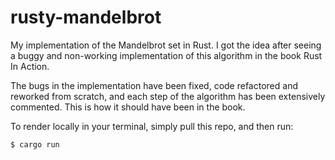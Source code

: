 # rusty-mandelbrot
My implementation of the Mandelbrot set in Rust. I got the idea after seeing a buggy and non-working implementation of this algorithm in the book Rust In Action. 

The bugs in the implementation have been fixed, code refactored and reworked from scratch, and each step of the algorithm has been extensively commented. This is how it should have been in the book.

To render locally in your terminal, simply pull this repo, and then run:

`$ cargo run`

